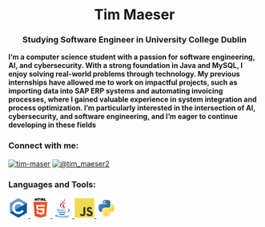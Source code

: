 <h1 align="center">Tim Maeser</h1>
<h3 align="center">Studying Software Engineer in University College Dublin</h3>

**I’m a computer science student with a passion for software engineering, AI, and cybersecurity. With a strong foundation in Java and MySQL, I enjoy solving real-world problems through technology. My previous internships have allowed me to work on impactful projects, such as importing data into SAP ERP systems and automating invoicing processes, where I gained valuable experience in system integration and process optimization. I’m particularly interested in the intersection of AI, cybersecurity, and software engineering, and I’m eager to continue developing in these fields**

<h3 align="left">Connect with me:</h3>
<p align="left">
<a href="https://linkedin.com/in/tim-maser" target="blank"><img align="center" src="https://raw.githubusercontent.com/rahuldkjain/github-profile-readme-generator/master/src/images/icons/Social/linked-in-alt.svg" alt="tim-maser" height="30" width="40" /></a>
<a href="https://www.hackerearth.com/@tim_maeser2" target="blank"><img align="center" src="https://raw.githubusercontent.com/rahuldkjain/github-profile-readme-generator/master/src/images/icons/Social/hackerearth.svg" alt="@tim_maeser2" height="30" width="40" /></a>
</p>

<h3 align="left">Languages and Tools:</h3>
<p align="left"> <a href="https://www.cprogramming.com/" target="_blank" rel="noreferrer"> <img src="https://raw.githubusercontent.com/devicons/devicon/master/icons/c/c-original.svg" alt="c" width="40" height="40"/> </a> <a href="https://www.w3.org/html/" target="_blank" rel="noreferrer"> <img src="https://raw.githubusercontent.com/devicons/devicon/master/icons/html5/html5-original-wordmark.svg" alt="html5" width="40" height="40"/> </a> <a href="https://www.java.com" target="_blank" rel="noreferrer"> <img src="https://raw.githubusercontent.com/devicons/devicon/master/icons/java/java-original.svg" alt="java" width="40" height="40"/> </a> <a href="https://developer.mozilla.org/en-US/docs/Web/JavaScript" target="_blank" rel="noreferrer"> <img src="https://raw.githubusercontent.com/devicons/devicon/master/icons/javascript/javascript-original.svg" alt="javascript" width="40" height="40"/> </a> <a href="https://www.python.org" target="_blank" rel="noreferrer"> <img src="https://raw.githubusercontent.com/devicons/devicon/master/icons/python/python-original.svg" alt="python" width="40" height="40"/> </a> </p>
